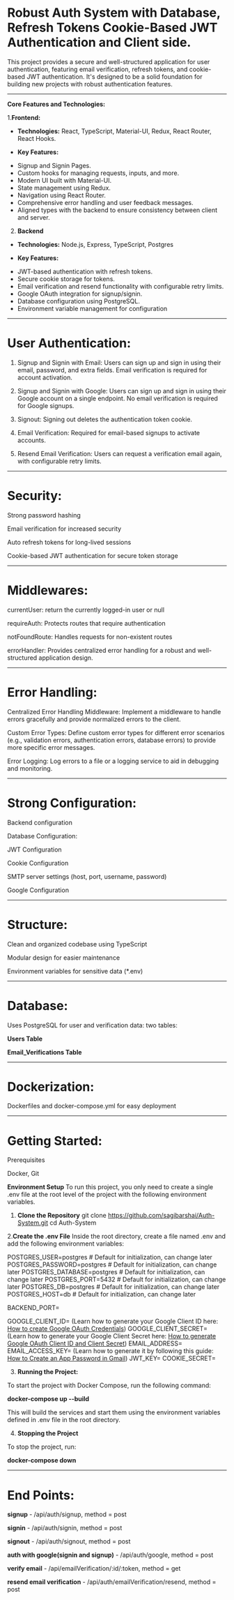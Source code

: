 # Robust Auth System with Database, Refresh Tokens Cookie-Based JWT Authentication and Client side.

This project provides a secure and well-structured application for user authentication, featuring email verification, refresh tokens, and cookie-based JWT authentication. It's designed to be a solid foundation for building new projects with robust authentication features.

---

**Core Features and Technologies:**

1.**Frontend:**

- **Technologies:** React, TypeScript, Material-UI, Redux, React Router, React Hooks.

- **Key Features:**
* Signup and Signin Pages.
* Custom hooks for managing requests, inputs, and more.
* Modern UI built with Material-UI.
* State management using Redux.
* Navigation using React Router.
* Comprehensive error handling and user feedback messages.
* Aligned types with the backend to ensure consistency between client and server.


2. **Backend**

- **Technologies:** Node.js, Express, TypeScript, Postgres

- **Key Features:**
* JWT-based authentication with refresh tokens.
* Secure cookie storage for tokens.
* Email verification and resend functionality with configurable retry limits.
* Google OAuth integration for signup/signin.
* Database configuration using PostgreSQL.
* Environment variable management for configuration



---

# User Authentication:

1. Signup and Signin with Email: Users can sign up and sign in using their email, password, and extra fields. Email verification is required for account activation.

2. Signup and Signin with Google: Users can sign up and sign in using their Google account on a single endpoint. No email verification is required for Google signups.

3. Signout: Signing out deletes the authentication token cookie.

4. Email Verification: Required for email-based signups to activate accounts.

5. Resend Email Verification: Users can request a verification email again, with configurable retry limits.

---

# Security:

Strong password hashing

Email verification for increased security

Auto refresh tokens for long-lived sessions

Cookie-based JWT authentication for secure token storage

---

# Middlewares:

currentUser: return the currently logged-in user or null

requireAuth: Protects routes that require authentication

notFoundRoute: Handles requests for non-existent routes

errorHandler: Provides centralized error handling for a robust and well-structured application design.

---

# Error Handling:

Centralized Error Handling Middleware: Implement a middleware to handle errors gracefully and provide normalized errors to the client.

Custom Error Types: Define custom error types for different error scenarios (e.g., validation errors, authentication errors, database errors) to provide more specific error messages.

Error Logging: Log errors to a file or a logging service to aid in debugging and monitoring.

---
# Strong Configuration:

Backend configuration

Database Configuration:

JWT Configuration

Cookie Configuration

SMTP server settings (host, port, username, password)

Google Configuration


---

# Structure:

Clean and organized codebase using TypeScript

Modular design for easier maintenance

Environment variables for sensitive data (*.env)

---

# Database:

Uses PostgreSQL for user and verification data:
two tables: 

**Users Table**

**Email_Verifications Table**

---

# Dockerization:

Dockerfiles and docker-compose.yml for easy deployment

---


#  Getting Started:
Prerequisites

Docker, Git

**Environment Setup**
To run this project, you only need to create a single .env file at the root level of the project with the following environment variables.

1. **Clone the Repository**
git clone https://github.com/sagibarshai/Auth-System.git
cd Auth-System

2.**Create the .env File**
Inside the root directory, create a file named .env and add the following environment variables:


POSTGRES_USER=postgres  # Default for initialization, can change later
POSTGRES_PASSWORD=postgres  # Default for initialization, can change later
POSTGRES_DATABASE=postgres  # Default for initialization, can change later
POSTGRES_PORT=5432  # Default for initialization, can change later
POSTGRES_DB=postgres  # Default for initialization, can change later
POSTGRES_HOST=db  # Default for initialization, can change later

BACKEND_PORT=<value>

GOOGLE_CLIENT_ID=<value> (Learn how to generate your Google Client ID here: [How to create Google OAuth Credentials](https://www.youtube.com/watch?v=v8j2lvjCAZc))
GOOGLE_CLIENT_SECRET=<value> (Learn how to generate your Google Client Secret here: [How to generate Google OAuth Client ID and Client Secret](https://www.youtube.com/watch?v=ex3FW_40izU))
EMAIL_ADDRESS=<value>
EMAIL_ACCESS_KEY=<value> (Learn how to generate it by following this guide: [How to Create an App Password in Gmail](https://youtu.be/YKn6iRlYd_Q?feature=shared))
JWT_KEY=<value>
COOKIE_SECRET=<value>




3. **Running the Project:**
   
To start the project with Docker Compose, run the following command:

**docker-compose up --build**

This will build the services and start them using the environment variables defined in .env file in the root directory.

4. **Stopping the Project**

To stop the project, run:

**docker-compose down**

---

# End Points:

**signup** - /api/auth/signup, method = post 

**signin** - /api/auth/signin, method = post

**signout** - /api/auth/signout, method = post

**auth with google(signin and signup)** - /api/auth/google, method = post

**verify email** - /api/emailVerification/:id/:token, method = get

**resend email verification** - /api/auth/emailVerification/resend, method = post

